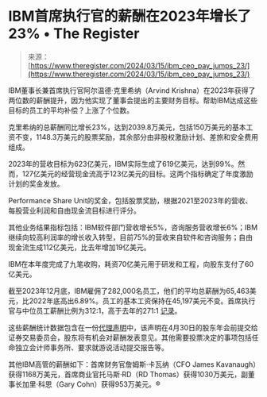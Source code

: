 <!--yml

category: 未分类

date: 2024-05-27 14:59:15

-->

# IBM首席执行官的薪酬在2023年增长了23% • The Register

> 来源：[https://www.theregister.com/2024/03/15/ibm_ceo_pay_jumps_23/](https://www.theregister.com/2024/03/15/ibm_ceo_pay_jumps_23/)

IBM董事长兼首席执行官阿尔温德·克里希纳（Arvind Krishna）在2023年获得了两位数的薪酬提升，因为他实现了董事会提出的主要财务目标。帮助IBM达成这些目标的员工的平均补偿？上涨了个位数。

克里希纳的总薪酬同比增长23%，达到2039.8万美元，包括150万美元的基本工资不变，1148.3万美元的股票奖励，其余部分由非股权激励计划、差旅和安全费用组成。

2023年的营收目标为623亿美元，IBM实际生成了619亿美元，达到99%。然而，127亿美元的经营现金流高于123亿美元的目标。这两个指标确定了年度激励计划的奖金发放。

Performance Share Unit的奖金，包括股票奖励，根据2021至2023年的营收、每股营业利润和自由现金流目标进行评分。

其他业务结果指标包括：IBM软件部门营收增长5%，咨询服务营收增长6%；IBM继续向较高利润率的增长收入转型，目前75%的营收来自软件和咨询服务；自由现金流生成112亿美元，比去年增加19亿美元。

IBM在本年度完成了九笔收购，耗资70亿美元用于研发和工程，向股东支付了60亿美元。

截至2023年12月底，IBM雇佣了282,000名员工，他们的平均总薪酬为65,463美元，比2022年底高出6.89%。员工的基本工资保持在45,197美元不变。首席执行官与中位员工薪酬比例为312:1，高于去年的271:1 [记录](https://www.sec.gov/ixviewer/ix.html?doc=/Archives/edgar/data/51143/000110465923029014/tm231774d2_def14a.htm)。

这些薪酬统计数据包含在一份[代理声明](https://www.sec.gov/ixviewer/ix.html?doc=/Archives/edgar/data/0000051143/000110465924032641/tm2329614-d3_def14a.htm)中，该声明在4月30日的股东年会前提交给证券交易委员会，股东将有机会对薪酬发表意见。其他需要投票决定的事项包括任命独立会计师事务所、要求就游说活动提交报告等。

其他IBM高管的薪酬如下：首席财务官詹姆斯·卡瓦纳（CFO James Kavanaugh）获得1168万美元，首席商业官托马斯·RD（RD Thomas）获得1030万美元，副董事长加里·科恩（Gary Cohn）获得953万美元。®

